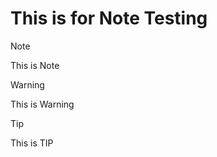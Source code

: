 # This is for Note Testing

> [!NOTE] 
> This is Note

> [!WARNING]
> This is Warning

> [!TIP]
> This is TIP
